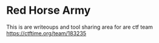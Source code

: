 # Red Horse Army
This is are writeoups and tool sharing area for are ctf team
https://ctftime.org/team/183235
